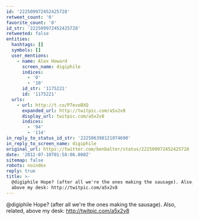 ```yaml
---
id: '222509972452425728'
retweet_count: '0'
favorite_count: '0'
id_str: '222509972452425728'
retweeted: false
entities:
  hashtags: []
  symbols: []
  user_mentions:
    - name: Alex Howard
      screen_name: digiphile
      indices:
        - '0'
        - '10'
      id_str: '1175221'
      id: '1175221'
  urls:
    - url: http://t.co/P7evoBXQ
      expanded_url: http://twitpic.com/a5x2v8
      display_url: twitpic.com/a5x2v8
      indices:
        - '94'
        - '114'
in_reply_to_status_id_str: '222506398121074690'
in_reply_to_screen_name: digiphile
original_url: https://twitter.com/benbalter/status/222509972452425728
date: '2012-07-10T01:58:06.000Z'
sitemap: false
robots: noindex
reply: true
title: >-
  @digiphile Hope? (after all we're the ones making the sausage). Also, related,
  above my desk: http://twitpic.com/a5x2v8
---
```


@digiphile Hope? (after all we're the ones making the sausage). Also, related, above my desk: http://twitpic.com/a5x2v8